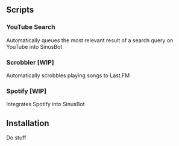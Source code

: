 ## Scripts
### YouTube Search
Automatically queues the most relevant result of a search query on YouTube into SinusBot
### Scrobbler [WIP]
Automatically scrobbles playing songs to Last.FM
### Spotify [WIP]
Integrates Spotify into SinusBot
## Installation
Do stuff
